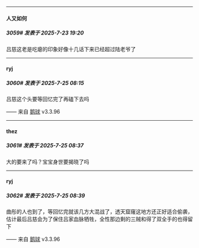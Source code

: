 ﻿
*****

####  人又如何  
##### 3059#       发表于 2025-7-23 19:20

吕慈这老是吃瘪的印象好像十几话下来已经超过陆老爷了


*****

####  ryj  
##### 3060#       发表于 2025-7-25 08:15

吕慈这个头要等回忆完了再磕下去吗

—— 来自 [鹅球](https://www.pgyer.com/GcUxKd4w) v3.3.96


*****

####  thez  
##### 3061#       发表于 2025-7-25 08:37

大的要来了吗？宝宝身世要揭晓了吗

*****

####  ryj  
##### 3062#       发表于 2025-7-25 08:39

曲彤的人也到了，等回忆完就该几方大混战了，透天窟窿这地方还正好适合偷袭，估计最后吕慈会为了保住吕家血脉牺牲，全性那边剩的三贼和得了双全手的也得留下

—— 来自 [鹅球](https://www.pgyer.com/GcUxKd4w) v3.3.96

